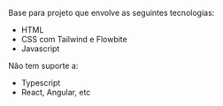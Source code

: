 Base para projeto que envolve as seguintes tecnologias:
- HTML
- CSS com Tailwind e Flowbite
- Javascript

Não tem suporte a:
- Typescript
- React, Angular, etc
